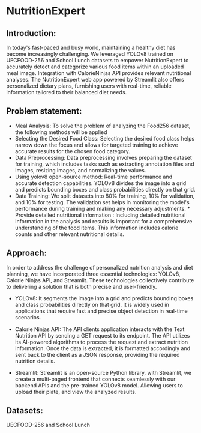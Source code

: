 # NutritionExpert

## Introduction: 
In today's fast-paced and busy world, maintaining a healthy diet has become increasingly challenging. We leveraged YOLOv8 trained on UECFOOD-256 and School Lunch datasets to empower NutritionExpert to accurately detect and categorize various food items within an uploaded meal image. Integration with CalorieNinjas API provides relevant nutritional analyses. The NutritionExpert web app powered by Streamlit also offers personalized dietary plans, furnishing users with real-time, reliable information tailored to their balanced diet needs.

## Problem statement: 
* Meal Analysis: To solve the problem of analyzing the Food256 dataset, the following methods will be applied
* Selecting the Desired Food Class: Selecting the desired food class helps narrow down the focus and allows for targeted training to achieve accurate results for the chosen food category.
* Data Preprocessing: Data preprocessing involves preparing the dataset for training, which includes tasks such as extracting annotation files and images, resizing images, and normalizing the values.
* Using yolov8 open-source method: Real-time performance and accurate detection capabilities. YOLOv8 divides the image into a grid and predicts bounding boxes and class probabilities directly on that grid.
* Data Training:  We split datasets into 80% for training, 10% for validation, and 10% for testing. The validation set helps in monitoring the model's performance during training and making any necessary adjustments. * Provide detailed nutritional information : Including detailed nutritional information in the analysis and results is important for a comprehensive understanding of the food items. This information includes calorie counts and other relevant nutritional details.

## Approach:
In order to address the challenge of personalized nutrition analysis and diet planning, we have incorporated three essential technologies: YOLOv8, Calorie Ninjas API, and Streamlit. These technologies collectively contribute to delivering a solution that is both precise and user-friendly.

* YOLOv8:
It segments the image into a grid and predicts bounding boxes and class probabilities directly on that grid. It is widely used in applications that require fast and precise object detection in real-time scenarios.

* Calorie Ninjas API:
The API clients application interacts with the Text Nutrition API by sending a GET request to its endpoint. The API utilizes its AI-powered algorithms to process the request and extract nutrition information. Once the data is extracted, it is formatted accordingly and sent back to the client as a JSON response, providing the required nutrition details.

* Streamlit:
Streamlit is an open-source Python library, with Streamlit, we create a multi-paged frontend that connects seamlessly with our backend APIs and the pre-trained YOLOv8 model. Allowing users to upload their plate, and view the analyzed results.

## Datasets:
UECFOOD-256 and School Lunch




